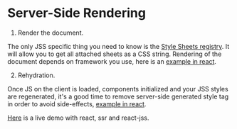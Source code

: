 # Server-Side Rendering

1. Render the document.

  The only JSS specific thing you need to know is the [Style Sheets registry](./js-api.md#style-sheets-registry). It will allow you to get all attached sheets as a CSS string. Rendering of the document depends on framework you use, here is an [example in react](https://github.com/cssinjs/examples/blob/gh-pages/react-ssr/src/server.js).

2. Rehydration.

  Once JS on the client is loaded, components initialized and your JSS styles are regenerated, it's a good time to remove server-side generated style tag in order to avoid side-effects, [example in react](https://github.com/cssinjs/examples/blob/gh-pages/react-ssr/src/client.js).


[Here](http://cssinjs.github.io/examples/react-ssr/dist/index.html) is a live demo with react, ssr and react-jss.

